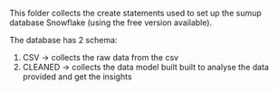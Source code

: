 This folder collects the create statements used to set up the sumup database Snowflake (using the free version available).

The database has 2 schema:
  1. CSV → collects the raw data from the csv
  2. CLEANED → collects the data model built built to analyse the data provided and get the insights
